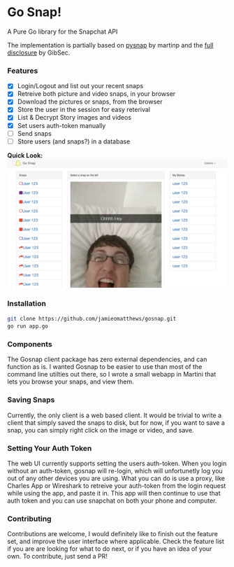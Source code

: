 # Go Snap!

A Pure Go library for the Snapchat API

The implementation is partially based on [pysnap](https://github.com/martinp/pysnap) by martinp and the [full disclosure](http://gibsonsec.org/snapchat/fulldisclosure/) by GibSec.


### Features

* [x] Login/Logout and list out your recent snaps
* [x] Retreive both picture and video snaps, in your browser
* [x] Download the pictures or snaps, from the browser
* [x] Store the user in the session for easy reterival
* [x] List & Decrypt Story images and videos
* [x] Set users auth-token manually
* [ ] Send snaps
* [ ] Store users (and snaps?) in a database

**Quick Look:**
 ![GoSnap](/public/img/gosnap.png)

### Installation

```bash
git clone https://github.com/jamieomatthews/gosnap.git
go run app.go
```

### Components

The Gosnap client package has zero external dependencies, and can function as is.  I wanted Gosnap to be easier to use than most of the command line utilties out there, so I wrote a small webapp in Martini that lets you browse your snaps, and view them.

### Saving Snaps

Currently, the only client is a web based client.  It would be trivial to write a client that simply saved the snaps to disk, but for now, if you want to save a snap, you can simply right click on the image or video, and save.

### Setting Your Auth Token

The web UI currently supports setting the users auth-token.  When you login without an auth-token, gosnap will re-login, which will unfortunetly log you out of any other devices you are using.  What you can do is use a proxy, like Charles App or Wireshark to retreive your auth-token from the login request while using the app, and paste it in.  This app will then continue to use that auth token and you can use snapchat on both your phone and computer.

### Contributing

Contributions are welcome, I would definitely like to finish out the feature set, and improve the user interface where applicable.  Check the feature list if you are are looking for what to do next, or if you have an idea of your own.  To contribute, just send a PR!
